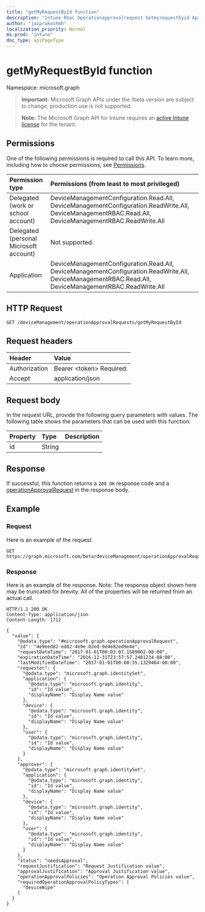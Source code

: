 ```yaml
---
title: "getMyRequestById function"
description: "Intune Rbac Operationapprovalrequest Getmyrequestbyid Api ."
author: "jaiprakashmb"
localization_priority: Normal
ms.prod: "intune"
doc_type: apiPageType
---
```


# getMyRequestById function

Namespace: microsoft.graph

> **Important:** Microsoft Graph APIs under the /beta version are subject to change; production use is not supported.

> **Note:** The Microsoft Graph API for Intune requires an [active Intune license](https://go.microsoft.com/fwlink/?linkid=839381) for the tenant.



## Permissions
One of the following permissions is required to call this API. To learn more, including how to choose permissions, see [Permissions](/graph/permissions-reference).

|Permission type|Permissions (from least to most privileged)|
|:---|:---|
|Delegated (work or school account)|DeviceManagementConfiguration.Read.All, DeviceManagementConfiguration.ReadWrite.All, DeviceManagementRBAC.Read.All, DeviceManagementRBAC.ReadWrite.All|
|Delegated (personal Microsoft account)|Not supported.|
|Application|DeviceManagementConfiguration.Read.All, DeviceManagementConfiguration.ReadWrite.All, DeviceManagementRBAC.Read.All, DeviceManagementRBAC.ReadWrite.All|

## HTTP Request
<!-- {
  "blockType": "ignored"
}
-->
``` http
GET /deviceManagement/operationApprovalRequests/getMyRequestById
```

## Request headers
|Header|Value|
|:---|:---|
|Authorization|Bearer &lt;token&gt; Required.|
|Accept|application/json|

## Request body
In the request URL, provide the following query parameters with values.
The following table shows the parameters that can be used with this function.

|Property|Type|Description|
|:---|:---|:---|
|id|String||



## Response
If successful, this function returns a `200 OK` response code and a [operationApprovalRequest](../resources/intune-rbac-operationapprovalrequest.md) in the response body.

## Example

### Request
Here is an example of the request.
``` http
GET https://graph.microsoft.com/beta/deviceManagement/operationApprovalRequests/getMyRequestById(id='parameterValue')
```

### Response
Here is an example of the response. Note: The response object shown here may be truncated for brevity. All of the properties will be returned from an actual call.
``` http
HTTP/1.1 200 OK
Content-Type: application/json
Content-Length: 1712

{
  "value": {
    "@odata.type": "#microsoft.graph.operationApprovalRequest",
    "id": "4e9eed82-ed82-4e9e-82ed-9e4e82ed9e4e",
    "requestDateTime": "2017-01-01T00:03:07.1589002-08:00",
    "expirationDateTime": "2016-12-31T23:57:57.2481234-08:00",
    "lastModifiedDateTime": "2017-01-01T00:00:35.1329464-08:00",
    "requestor": {
      "@odata.type": "microsoft.graph.identitySet",
      "application": {
        "@odata.type": "microsoft.graph.identity",
        "id": "Id value",
        "displayName": "Display Name value"
      },
      "device": {
        "@odata.type": "microsoft.graph.identity",
        "id": "Id value",
        "displayName": "Display Name value"
      },
      "user": {
        "@odata.type": "microsoft.graph.identity",
        "id": "Id value",
        "displayName": "Display Name value"
      }
    },
    "approver": {
      "@odata.type": "microsoft.graph.identitySet",
      "application": {
        "@odata.type": "microsoft.graph.identity",
        "id": "Id value",
        "displayName": "Display Name value"
      },
      "device": {
        "@odata.type": "microsoft.graph.identity",
        "id": "Id value",
        "displayName": "Display Name value"
      },
      "user": {
        "@odata.type": "microsoft.graph.identity",
        "id": "Id value",
        "displayName": "Display Name value"
      }
    },
    "status": "needsApproval",
    "requestJustification": "Request Justification value",
    "approvalJustification": "Approval Justification value",
    "operationApprovalPolicies": "Operation Approval Policies value",
    "requiredOperationApprovalPolicyTypes": [
      "deviceWipe"
    ]
  }
}
```
